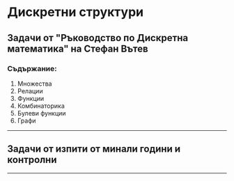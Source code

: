 # Дискретни структури

## Задачи от "Ръководство по Дискретна математика" на Стефан Вътев

### Съдържание:
1. Множества
2. Релации
3. Функции
4. Комбинаторика
5. Булеви функции
6. Графи
---
## Задачи от изпити от минали години и контролни
--- 
